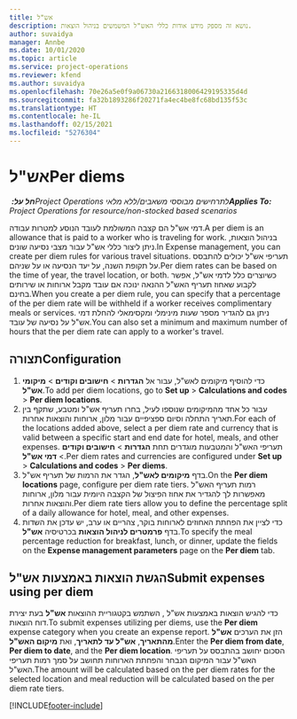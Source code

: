 ```yaml
---
title: אש"ל
description: נושא זה מספק מידע אודות כללי האש"ל המשמשים בניהול הוצאות.
author: suvaidya
manager: Annbe
ms.date: 10/01/2020
ms.topic: article
ms.service: project-operations
ms.reviewer: kfend
ms.author: suvaidya
ms.openlocfilehash: 70e26a5e0f9a06730a2166318006429195335d4d
ms.sourcegitcommit: fa32b1893286f20271fa4ec4be8fc68bd135f53c
ms.translationtype: HT
ms.contentlocale: he-IL
ms.lasthandoff: 02/15/2021
ms.locfileid: "5276304"
---
```

# <a name="per-diems"></a><span data-ttu-id="758c9-103">אש"ל</span><span class="sxs-lookup"><span data-stu-id="758c9-103">Per diems</span></span>

<span data-ttu-id="758c9-104">_**חל על:** ‏Project Operations לתרחישים מבוססי משאבים/ללא מלאי_</span><span class="sxs-lookup"><span data-stu-id="758c9-104">_**Applies To:** Project Operations for resource/non-stocked based scenarios_</span></span>


<span data-ttu-id="758c9-105">דמי אש"ל הם קצבה המשולמת לעובד הנוסע למטרות עבודה.</span><span class="sxs-lookup"><span data-stu-id="758c9-105">A per diem is an allowance that is paid to a worker who is traveling for work.</span></span> <span data-ttu-id="758c9-106">בניהול הוצאות, ניתן ליצור כללי אש"ל עבור מצבי נסיעה שונים.</span><span class="sxs-lookup"><span data-stu-id="758c9-106">In Expense management, you can create per diem rules for  various travel situations.</span></span> <span data-ttu-id="758c9-107">תעריפי אש"ל יכולים להתבסס על תקופת השנה, על יעד הנסיעה או על שניהם.</span><span class="sxs-lookup"><span data-stu-id="758c9-107">Per diem rates can be based on the time of year, the travel location, or both.</span></span> <span data-ttu-id="758c9-108">כשיוצרים כלל לדמי אש"ל, אפשר לקבוע שאחוז תעריף האש"ל ההנאה ינוכה אם עובד מקבל ארוחות או שירותים בחינם.</span><span class="sxs-lookup"><span data-stu-id="758c9-108">When you create a per diem  rule, you can specify that a percentage of the per diem rate will be withheld if a worker receives complimentary meals or services.</span></span> <span data-ttu-id="758c9-109">ניתן גם להגדיר מספר שעות מינימלי ומקסימאלי להחלת דמי אש"ל על נסיעה של עובד.</span><span class="sxs-lookup"><span data-stu-id="758c9-109">You can also set a minimum and maximum number of hours that the per diem rate can apply to a worker's travel.</span></span>

## <a name="configuration"></a><span data-ttu-id="758c9-110">תצורה</span><span class="sxs-lookup"><span data-stu-id="758c9-110">Configuration</span></span> 

1. <span data-ttu-id="758c9-111">כדי להוסיף מיקומים לאש"ל, עבור אל **הגדרות** > **חישובים וקודים** > **מיקומי אש"ל**.</span><span class="sxs-lookup"><span data-stu-id="758c9-111">To add per diem locations, go to **Set up** > **Calculations and codes** > **Per diem locations**.</span></span>
2. <span data-ttu-id="758c9-112">עבור כל אחד מהמיקומים שנוספו לעיל, בחרו תעריף אש"ל ומטבע, שתקף בין תאריך התחלה וסיום ספציפיים עבור מלון, ארוחות והוצאות אחרות.</span><span class="sxs-lookup"><span data-stu-id="758c9-112">For each of the locations added above, select a per diem rate and currency that is valid between a specific start and end date for hotel, meals, and other expenses.</span></span> <span data-ttu-id="758c9-113">תעריפי האש"ל והמטבעות מוגדרים תחת **הגדרות** > **חישובים וקודים** > **דמי אש"ל**.</span><span class="sxs-lookup"><span data-stu-id="758c9-113">Per diem rates and currencies are configured under **Set up** > **Calculations and codes** > **Per diems**.</span></span>
3. <span data-ttu-id="758c9-114">בדף **מיקומים לאש"ל**, הגדר את הרמות של תעריף אש"ל.</span><span class="sxs-lookup"><span data-stu-id="758c9-114">On the **Per diem locations** page, configure per diem rate tiers.</span></span> <span data-ttu-id="758c9-115">רמות תעריף האש"ל מאפשרות לך להגדיר את אחוז הפיצול של הקצבה היומית עבור מלון, ארוחות והוצאות אחרות.</span><span class="sxs-lookup"><span data-stu-id="758c9-115">Per diem rate tiers allow you to define the percentage split of a daily allowance for hotel, meal, and other expenses.</span></span> 
4. <span data-ttu-id="758c9-116">כדי לציין את הפחתת האחוזים לארוחות בוקר, צהריים או ערב, יש עדכן את השדות בדף **פרמטרים לניהול הוצאות** בכרטיסיה **אש"ל**.</span><span class="sxs-lookup"><span data-stu-id="758c9-116">To specify the meal percentage reduction for breakfast, lunch, or dinner, update the fields on the **Expense management parameters** page on the **Per diem** tab.</span></span> 
    
## <a name="submit-expenses-using-per-diem"></a><span data-ttu-id="758c9-117">הגשת הוצאות באמצעות אש"ל</span><span class="sxs-lookup"><span data-stu-id="758c9-117">Submit expenses using per diem</span></span>
<span data-ttu-id="758c9-118">כדי להגיש הוצאות באמצעות אש"ל , השתמש בקטגוריית ההוצאות **אש"ל** בעת יצירת דוח הוצאות.</span><span class="sxs-lookup"><span data-stu-id="758c9-118">To submit expenses utilizing per diems, use the **Per diem** expense category when you create an expense report.</span></span> <span data-ttu-id="758c9-119">הזן את הערכים **אש"ל מהתאריך**, **אש"ל עד לתאריך**, ואת **מיקום האש"ל**.</span><span class="sxs-lookup"><span data-stu-id="758c9-119">Enter the **Per diem from date**, **Per diem to date**,  and the **Per diem location**.</span></span> <span data-ttu-id="758c9-120">הסכום יחושב בהתבסס על תעריפי האש"ל עבור המיקום הנבחר והפחתת הארוחות תחושב על סמך רמות תעריפי האש"ל.</span><span class="sxs-lookup"><span data-stu-id="758c9-120">The amount will be calculated based on the per diem rates for the selected location and meal reduction will be calculated based on the per diem rate tiers.</span></span>


[!INCLUDE[footer-include](../includes/footer-banner.md)]